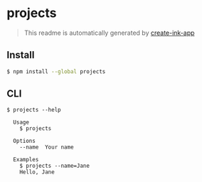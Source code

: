 # projects

> This readme is automatically generated by [create-ink-app](https://github.com/vadimdemedes/create-ink-app)


## Install

```bash
$ npm install --global projects
```


## CLI

```
$ projects --help

  Usage
    $ projects

  Options
    --name  Your name

  Examples
    $ projects --name=Jane
    Hello, Jane
```
